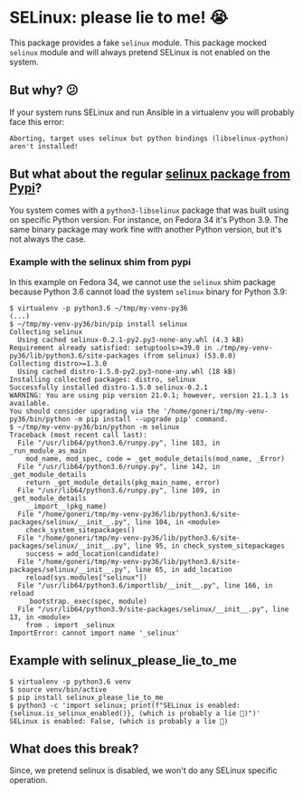# SELinux: please lie to me! 😭

This package provides a fake `selinux` module. This package mocked `selinux` module and
will always pretend SELinux is not enabled on the system.

## But why? 😕

If your system runs SELinux and run Ansible in a virtualenv you will probably
face this error:

    Aborting, target uses selinux but python bindings (libselinux-python) aren't installed!

## But what about the regular [selinux package from Pypi](https://pypi.org/project/selinux/)?

You system comes with a `python3-libselinux` package that was built using on specific Python version.
For instance, on Fedora 34 it's Python 3.9. The same binary package may work fine with another Python
version, but it's not always the case.

### Example with the selinux shim from pypi

In this example on Fedora 34, we cannot use the `selinux` shim package because Python 3.6 cannot load the system `selinux` binary for Python 3.9:

```
$ virtualenv -p python3.6 ~/tmp/my-venv-py36
(...)
$ ~/tmp/my-venv-py36/bin/pip install selinux
Collecting selinux
  Using cached selinux-0.2.1-py2.py3-none-any.whl (4.3 kB)
Requirement already satisfied: setuptools>=39.0 in ./tmp/my-venv-py36/lib/python3.6/site-packages (from selinux) (53.0.0)
Collecting distro>=1.3.0
  Using cached distro-1.5.0-py2.py3-none-any.whl (18 kB)
Installing collected packages: distro, selinux
Successfully installed distro-1.5.0 selinux-0.2.1
WARNING: You are using pip version 21.0.1; however, version 21.1.3 is available.
You should consider upgrading via the '/home/goneri/tmp/my-venv-py36/bin/python -m pip install --upgrade pip' command.
$ ~/tmp/my-venv-py36/bin/python -m selinux
Traceback (most recent call last):
  File "/usr/lib64/python3.6/runpy.py", line 183, in _run_module_as_main
    mod_name, mod_spec, code = _get_module_details(mod_name, _Error)
  File "/usr/lib64/python3.6/runpy.py", line 142, in _get_module_details
    return _get_module_details(pkg_main_name, error)
  File "/usr/lib64/python3.6/runpy.py", line 109, in _get_module_details
    __import__(pkg_name)
  File "/home/goneri/tmp/my-venv-py36/lib/python3.6/site-packages/selinux/__init__.py", line 104, in <module>
    check_system_sitepackages()
  File "/home/goneri/tmp/my-venv-py36/lib/python3.6/site-packages/selinux/__init__.py", line 95, in check_system_sitepackages
    success = add_location(candidate)
  File "/home/goneri/tmp/my-venv-py36/lib/python3.6/site-packages/selinux/__init__.py", line 65, in add_location
    reload(sys.modules["selinux"])
  File "/usr/lib64/python3.6/importlib/__init__.py", line 166, in reload
    _bootstrap._exec(spec, module)
  File "/usr/lib64/python3.9/site-packages/selinux/__init__.py", line 13, in <module>
    from . import _selinux
ImportError: cannot import name '_selinux'
```

## Example with selinux_please_lie_to_me

    $ virtualenv -p python3.6 venv
    $ source venv/bin/active
    $ pip install selinux_please_lie_to_me
    $ python3 -c 'import selinux; print(f"SELinux is enabled: {selinux.is_selinux_enabled()}, (which is probably a lie 🤫)")'
    SELinux is enabled: False, (which is probably a lie 🤫)

## What does this break?

Since, we pretend selinux is disabled, we won't do any SELinux specific operation.
